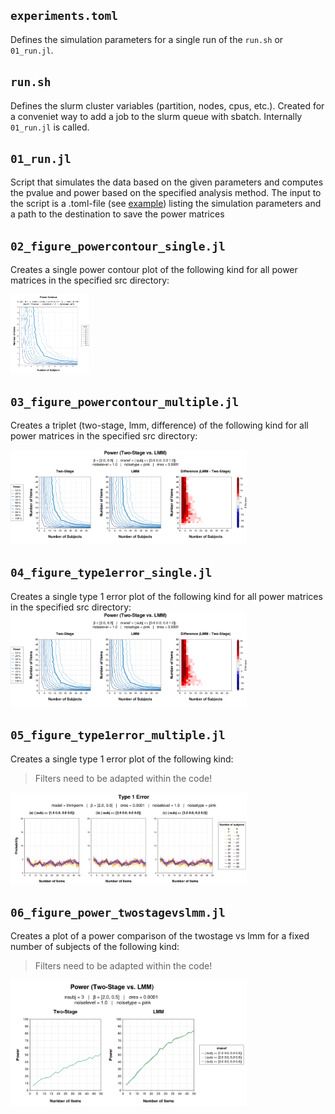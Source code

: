 `experiments.toml`
---
Defines the simulation parameters for a single run of the `run.sh` or `01_run.jl`.

`run.sh`
---
Defines the slurm cluster variables (partition, nodes, cpus, etc.). Created for a conveniet way to add a job to the slurm queue with sbatch. Internally `01_run.jl` is called.

`01_run.jl`
---
Script that simulates the data based on the given parameters and computes the pvalue and power based on the specified analysis method.
The input to the script is a .toml-file (see [example](../experiments.toml)) listing the simulation parameters and a path to the destination to save the power matrices

`02_figure_powercontour_single.jl`
---
Creates a single power contour plot of the following kind for all power matrices in the specified src directory:

<img src="https://github.com/s-ccs/MSc_LMM_EEG/blob/main/plots/single-model%3Dtwostage_nitems%3D2:2:50_noiselevel%3D1.0_noisetype%3Dpink_nsubjs%3D3:2:49_beta%3D%5B2.0%2C%200.5%5D_ranef%3D(:subj%20%3D%3E%20%5B0.0%200.0%3B%200.0%201.0%5D)_res%3D0.0001.png" width="25%" height="25%">

`03_figure_powercontour_multiple.jl`
---
Creates a triplet (two-stage, lmm, difference) of the following kind for all power matrices in the specified src directory:

<img src="https://github.com/s-ccs/MSc_LMM_EEG/blob/main/plots/triplet-nitems%3D2:2:50_noiselevel%3D1.0_noisetype%3Dpink_nsubjs%3D3:2:49_beta%3D%5B2.0%2C%200.5%5D_ranef%3D(:subj%20%3D%3E%20%5B0.0%200.0%3B%200.0%201.0%5D)_res%3D0.0001.png" width="75%" height="75%">

`04_figure_type1error_single.jl`
---
Creates a single type 1 error plot of the following kind for all power matrices in the specified src directory:
<img src="https://github.com/s-ccs/MSc_LMM_EEG/blob/main/plots/triplet-nitems%3D2:2:50_noiselevel%3D1.0_noisetype%3Dpink_nsubjs%3D3:2:49_beta%3D%5B2.0%2C%200.5%5D_ranef%3D(:subj%20%3D%3E%20%5B0.0%200.0%3B%200.0%201.0%5D)_res%3D0.0001.png" width="75%" height="75%">


`05_figure_type1error_multiple.jl`
---
Creates a single type 1 error plot of the following kind:
> Filters need to be adapted within the code!
<img src="https://github.com/s-ccs/MSc_LMM_EEG/blob/main/plots/type1-subjint-model%3Dlmmperm_noiselevel%3D1.0_noisetype%3Dpink_beta%3D%5B2.0%2C%200.0%5D_res%3D0.0001.png" width="75%" height="75%">


`06_figure_power_twostagevslmm.jl`
---
Creates a plot of a power comparison of the twostage vs lmm for a fixed number of subjects of the following kind:
> Filters need to be adapted within the code!
<img src="https://github.com/s-ccs/MSc_LMM_EEG/blob/main/plots/power-twostagevslmm-subjint-noiselevel%3D1.0_noisetype%3Dpink_nsubj%3D3_beta%3D%5B2.0%2C%200.5%5D_res%3D0.0001.png" width="75%" height="75%">
